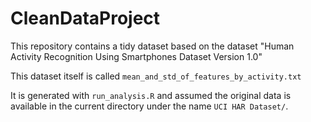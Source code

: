 # CleanDataProject


This repository contains a tidy dataset based on the dataset "Human Activity
Recognition Using Smartphones Dataset Version 1.0"

This dataset itself is called `mean_and_std_of_features_by_activity.txt`

It is generated with `run_analysis.R` and assumed the original data
is available in the current directory under the name `UCI HAR Dataset/`.

